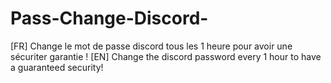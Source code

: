 # Pass-Change-Discord-

[FR] Change le mot de passe discord tous les 1 heure pour avoir une sécuriter garantie !
[EN] Change the discord password every 1 hour to have a guaranteed security!
